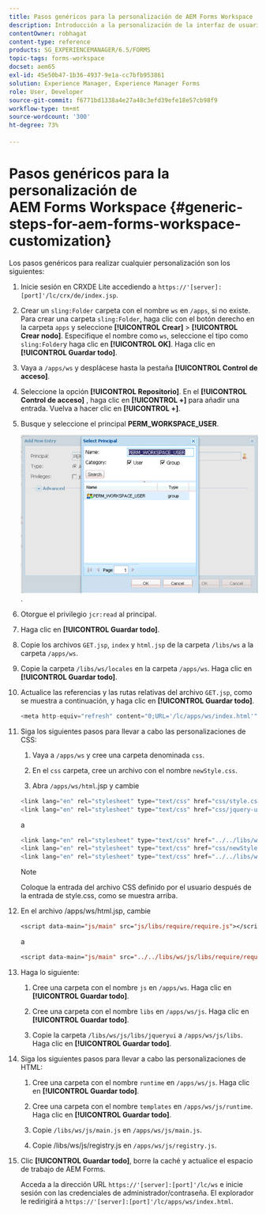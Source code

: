 ```yaml
---
title: Pasos genéricos para la personalización de AEM Forms Workspace
description: Introducción a la personalización de la interfaz de usuario de Adobe Experience Manager Forms Workspace.
contentOwner: robhagat
content-type: reference
products: SG_EXPERIENCEMANAGER/6.5/FORMS
topic-tags: forms-workspace
docset: aem65
exl-id: 45e50b47-1b36-4937-9e1a-cc7bfb953861
solution: Experience Manager, Experience Manager Forms
role: User, Developer
source-git-commit: f6771bd1338a4e27a48c3efd39efe18e57cb98f9
workflow-type: tm+mt
source-wordcount: '300'
ht-degree: 73%

---
```


# Pasos genéricos para la personalización de AEM Forms Workspace {#generic-steps-for-aem-forms-workspace-customization}

Los pasos genéricos para realizar cualquier personalización son los siguientes:

1. Inicie sesión en CRXDE Lite accediendo a `https://'[server]:[port]'/lc/crx/de/index.jsp`.
1. Crear un `sling:Folder` carpeta con el nombre `ws` en `/apps`, si no existe. Para crear una carpeta `sling:Folder`, haga clic con el botón derecho en la carpeta `apps` y seleccione **[!UICONTROL Crear]** > **[!UICONTROL Crear nodo]**. Especifique el nombre como `ws`, seleccione el tipo como `sling:Folder`y haga clic en **[!UICONTROL OK]**. Haga clic en **[!UICONTROL Guardar todo]**.
1. Vaya a `/apps/ws` y desplácese hasta la pestaña **[!UICONTROL Control de acceso]**.
1. Seleccione la opción **[!UICONTROL Repositorio]**. En el **[!UICONTROL Control de acceso]** , haga clic en **[!UICONTROL +]** para añadir una entrada. Vuelva a hacer clic en **[!UICONTROL +]**.
1. Busque y seleccione el principal **PERM_WORKSPACE_USER**.

   ![Seleccione el principal PERM_WORKSPACE_USER como parte de los pasos genéricos para personalizar HTML Workspace](assets/perm_workspace_user.png).

1. Otorgue el privilegio `jcr:read` al principal.
1. Haga clic en **[!UICONTROL Guardar todo]**.
1. Copie los archivos `GET.jsp`, `index` y `html.jsp` de la carpeta `/libs/ws` a la carpeta `/apps/ws`.
1. Copie la carpeta `/libs/ws/locales` en la carpeta `/apps/ws`. Haga clic en **[!UICONTROL Guardar todo]**.
1. Actualice las referencias y las rutas relativas del archivo `GET.jsp`, como se muestra a continuación, y haga clic en **[!UICONTROL Guardar todo]**.

   ```javascript
   <meta http-equiv="refresh" content="0;URL='/lc/apps/ws/index.html'" />
   ```

1. Siga los siguientes pasos para llevar a cabo las personalizaciones de CSS:

   1. Vaya a `/apps/ws` y cree una carpeta denominada `css`.

   1. En el `css` carpeta, cree un archivo con el nombre `newStyle.css`.

   1. Abra `/apps/ws/html`.jsp y cambie

   ```javascript
   <link lang="en" rel="stylesheet" type="text/css" href="css/style.css" />
   <link lang="en" rel="stylesheet" type="text/css" href="css/jquery-ui.css"/>
   ```

   a

   ```javascript
   <link lang="en" rel="stylesheet" type="text/css" href="../../libs/ws/css/style.css" />
   <link lang="en" rel="stylesheet" type="text/css" href="css/newStyle.css" />
   <link lang="en" rel="stylesheet" type="text/css" href="../../libs/ws/css/jquery-ui.css"/>
   ```

   >[!NOTE]
   >
   >Coloque la entrada del archivo CSS definido por el usuario después de la entrada de style.css, como se muestra arriba.

1. En el archivo /apps/ws/html.jsp, cambie

   ```jsp
   <script data-main="js/main" src="js/libs/require/require.js"></script>
   ```

   a

   ```jsp
   <script data-main="js/main" src="../../libs/ws/js/libs/require/require.js"></script>
   ```

1. Haga lo siguiente:

   1. Cree una carpeta con el nombre `js` en `/apps/ws`. Haga clic en **[!UICONTROL Guardar todo]**.

   1. Cree una carpeta con el nombre `libs` en `/apps/ws/js`. Haga clic en **[!UICONTROL Guardar todo]**.

   1. Copie la carpeta `/libs/ws/js/libs/jqueryui` a `/apps/ws/js/libs`. Haga clic en **[!UICONTROL Guardar todo]**.

1. Siga los siguientes pasos para llevar a cabo las personalizaciones de HTML:

   1. Cree una carpeta con el nombre `runtime` en `/apps/ws/js`. Haga clic en **[!UICONTROL Guardar todo]**.

   1. Cree una carpeta con el nombre `templates` en `/apps/ws/js/runtime`. Haga clic en **[!UICONTROL Guardar todo]**.

   1. Copie `/libs/ws/js/main.js` en `/apps/ws/js/main.js`.

   1. Copie /libs/ws/js/registry.js en `/apps/ws/js/registry.js`.

1. Clic **[!UICONTROL Guardar todo]**, borre la caché y actualice el espacio de trabajo de AEM Forms.

   Acceda a la dirección URL `https://'[server]:[port]'/lc/ws` e inicie sesión con las credenciales de administrador/contraseña. El explorador le redirigirá a `https://'[server]:[port]'/lc/apps/ws/index.html`.
